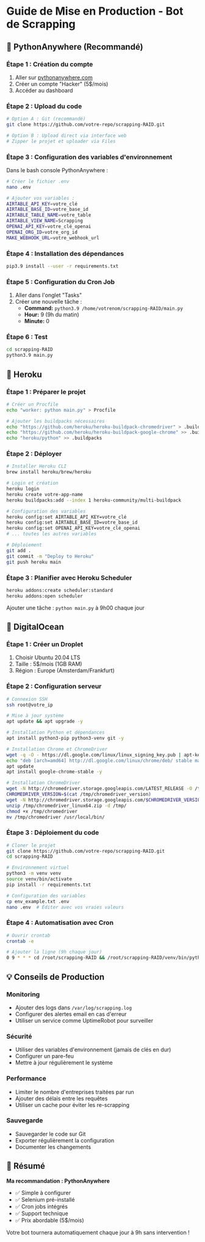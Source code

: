 # Guide de Mise en Production - Bot de Scrapping

## 🎯 PythonAnywhere (Recommandé)

### Étape 1 : Création du compte
1. Aller sur [pythonanywhere.com](https://www.pythonanywhere.com)
2. Créer un compte "Hacker" (5$/mois)
3. Accéder au dashboard

### Étape 2 : Upload du code
```bash
# Option A : Git (recommandé)
git clone https://github.com/votre-repo/scrapping-RAID.git

# Option B : Upload direct via interface web
# Zipper le projet et uploader via Files
```

### Étape 3 : Configuration des variables d'environnement
Dans le bash console PythonAnywhere :
```bash
# Créer le fichier .env
nano .env

# Ajouter vos variables :
AIRTABLE_API_KEY=votre_clé
AIRTABLE_BASE_ID=votre_base_id
AIRTABLE_TABLE_NAME=votre_table
AIRTABLE_VIEW_NAME=Scrapping
OPENAI_API_KEY=votre_clé_openai
OPENAI_ORG_ID=votre_org_id
MAKE_WEBHOOK_URL=votre_webhook_url
```

### Étape 4 : Installation des dépendances
```bash
pip3.9 install --user -r requirements.txt
```

### Étape 5 : Configuration du Cron Job
1. Aller dans l'onglet "Tasks"
2. Créer une nouvelle tâche :
   - **Command:** `python3.9 /home/votrenom/scrapping-RAID/main.py`
   - **Hour:** 9 (9h du matin)
   - **Minute:** 0

### Étape 6 : Test
```bash
cd scrapping-RAID
python3.9 main.py
```

## 🚀 Heroku

### Étape 1 : Préparer le projet
```bash
# Créer un Procfile
echo "worker: python main.py" > Procfile

# Ajouter les buildpacks nécessaires
echo "https://github.com/heroku/heroku-buildpack-chromedriver" > .buildpacks
echo "https://github.com/heroku/heroku-buildpack-google-chrome" >> .buildpacks
echo "heroku/python" >> .buildpacks
```

### Étape 2 : Déployer
```bash
# Installer Heroku CLI
brew install heroku/brew/heroku

# Login et création
heroku login
heroku create votre-app-name
heroku buildpacks:add --index 1 heroku-community/multi-buildpack

# Configuration des variables
heroku config:set AIRTABLE_API_KEY=votre_clé
heroku config:set AIRTABLE_BASE_ID=votre_base_id
heroku config:set OPENAI_API_KEY=votre_clé_openai
# ... toutes les autres variables

# Déploiement
git add .
git commit -m "Deploy to Heroku"
git push heroku main
```

### Étape 3 : Planifier avec Heroku Scheduler
```bash
heroku addons:create scheduler:standard
heroku addons:open scheduler
```
Ajouter une tâche : `python main.py` à 9h00 chaque jour

## 🌊 DigitalOcean

### Étape 1 : Créer un Droplet
1. Choisir Ubuntu 20.04 LTS
2. Taille : 5$/mois (1GB RAM)
3. Région : Europe (Amsterdam/Frankfurt)

### Étape 2 : Configuration serveur
```bash
# Connexion SSH
ssh root@votre_ip

# Mise à jour système
apt update && apt upgrade -y

# Installation Python et dépendances
apt install python3-pip python3-venv git -y

# Installation Chrome et ChromeDriver
wget -q -O - https://dl.google.com/linux/linux_signing_key.pub | apt-key add -
echo "deb [arch=amd64] http://dl.google.com/linux/chrome/deb/ stable main" >> /etc/apt/sources.list.d/google-chrome.list
apt update
apt install google-chrome-stable -y

# Installation ChromeDriver
wget -N http://chromedriver.storage.googleapis.com/LATEST_RELEASE -O /tmp/chromedriver_version
CHROMEDRIVER_VERSION=$(cat /tmp/chromedriver_version)
wget -N http://chromedriver.storage.googleapis.com/$CHROMEDRIVER_VERSION/chromedriver_linux64.zip -P /tmp/
unzip /tmp/chromedriver_linux64.zip -d /tmp/
chmod +x /tmp/chromedriver
mv /tmp/chromedriver /usr/local/bin/
```

### Étape 3 : Déploiement du code
```bash
# Cloner le projet
git clone https://github.com/votre-repo/scrapping-RAID.git
cd scrapping-RAID

# Environnement virtuel
python3 -m venv venv
source venv/bin/activate
pip install -r requirements.txt

# Configuration des variables
cp env_example.txt .env
nano .env  # Éditer avec vos vraies valeurs
```

### Étape 4 : Automatisation avec Cron
```bash
# Ouvrir crontab
crontab -e

# Ajouter la ligne (9h chaque jour)
0 9 * * * cd /root/scrapping-RAID && /root/scrapping-RAID/venv/bin/python main.py
```

## 💡 Conseils de Production

### Monitoring
- Ajouter des logs dans `/var/log/scrapping.log`
- Configurer des alertes email en cas d'erreur
- Utiliser un service comme UptimeRobot pour surveiller

### Sécurité
- Utiliser des variables d'environnement (jamais de clés en dur)
- Configurer un pare-feu
- Mettre à jour régulièrement le système

### Performance
- Limiter le nombre d'entreprises traitées par run
- Ajouter des délais entre les requêtes
- Utiliser un cache pour éviter les re-scrapping

### Sauvegarde
- Sauvegarder le code sur Git
- Exporter régulièrement la configuration
- Documenter les changements

## 🎉 Résumé

**Ma recommandation : PythonAnywhere**
- ✅ Simple à configurer
- ✅ Selenium pré-installé
- ✅ Cron jobs intégrés
- ✅ Support technique
- ✅ Prix abordable (5$/mois)

Votre bot tournera automatiquement chaque jour à 9h sans intervention ! 